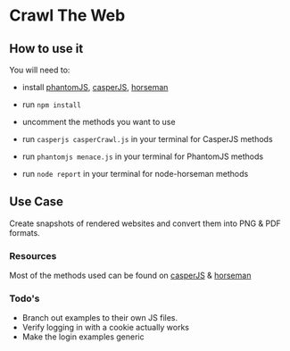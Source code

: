 # Crawl The Web

## How to use it
You will need to:
- install [phantomJS](http://phantomjs.org/), [casperJS](http://casperjs.org/), [horseman](http://www.horsemanjs.org/)


- run `npm install`
- uncomment the methods you want to use
- run `casperjs casperCrawl.js` in your terminal for CasperJS methods
- run `phantomjs menace.js` in your terminal for PhantomJS methods
- run `node report` in your terminal for node-horseman methods


## Use Case
Create snapshots of rendered websites and convert them into PNG & PDF formats.


### Resources
Most of the methods used can be found on [casperJS](http://docs.casperjs.org/en/latest/modules/casper.html) &
[horseman](https://github.com/johntitus/node-horseman)

### Todo's

  * Branch out examples to their own JS files.
  * Verify logging in with a cookie actually works
  * Make the login examples generic
